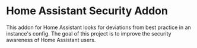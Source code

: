 # Home Assistant Security Addon

This addon for Home Assistant looks for deviations from best practice in an instance's config.
The goal of this project is to improve the security awareness of Home Assistant users.